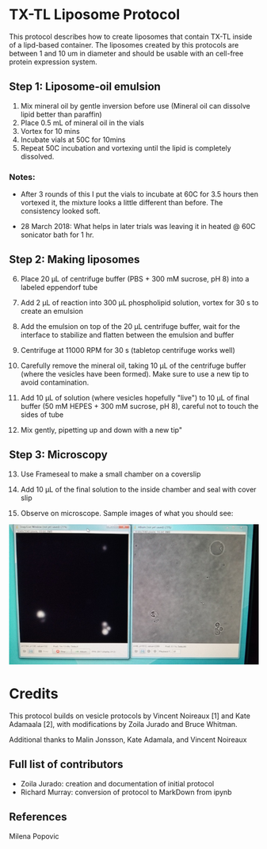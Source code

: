 # TX-TL Liposome Protocol

This protocol describes how to create liposomes that contain TX-TL
inside of a lipd-based container.  The liposomes created by this
protocols are between 1 and 10 um in diameter and should be usable
with an cell-free protein expression system.

## Step 1: Liposome-oil emulsion

1. Mix mineral oil by gentle inversion before use (Mineral oil can
   dissolve lipid better than paraffin)
2. Place 0.5 mL of mineral oil in the vials
3. Vortex for 10 mins
4. Incubate vials at 50C for 10mins
5. Repeat 50C incubation and vortexing until the lipid is completely
   dissolved.

### Notes:

* After 3 rounds of this I put the vials to incubate at 60C for 3.5
  hours then vortexed it, the mixture looks a little different than
  before. The consistency looked soft.

* 28 March 2018: What helps in later trials was leaving it in heated @
  60C sonicator bath for 1 hr.

## Step 2: Making liposomes

6. Place 20 μL of centrifuge buffer (PBS + 300 mM sucrose, pH 8) into
   a labeled eppendorf tube

7. Add 2 μL of reaction into 300 μL phospholipid solution, vortex for
   30 s to create an emulsion

8. Add the emulsion on top of the 20 μL centrifuge buffer, wait for the interface to stabilize and flatten between the emulsion and buffer

9. Centrifuge at 11000 RPM for 30 s (tabletop centrifuge works well)

10. Carefully remove the mineral oil, taking 10 μL of the centrifuge
    buffer (where the vesicles have been formed).  Make sure to use a
    new tip to avoid contamination.

11. Add 10 μL of solution (where vesicles hopefully \"live\") to 10 μL
    of final buffer (50 mM HEPES + 300 mM sucrose, pH 8), careful not
    to touch the sides of tube

12. Mix gently, pipetting up and down with a new tip"

## Step 3: Microscopy 
13. Use Frameseal to make a small chamber on a coverslip

14. Add 10 μL of the final solution to the inside chamber and seal
    with cover slip

15. Observe on microscope.  Sample images of what you should see:

![Sample microscope images](txtl-liposome-microscope.jpg)

# Credits

This protocol builds on vesicle protocols by Vincent Noireaux [1] and
Kate Adamaala [2], with modifications by Zoila Jurado and Bruce
Whitman.

Additional thanks to Malin Jonsson, Kate Adamala, and Vincent Noireaux

## Full list of contributors
* Zoila Jurado: creation and documentation of initial protocol
* Richard Murray: conversion of protocol to MarkDown from ipynb

## References
Milena Popovic
